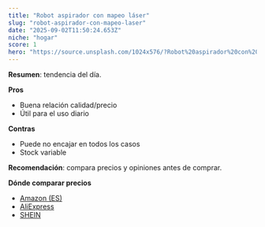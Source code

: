 ```yaml
---
title: "Robot aspirador con mapeo láser"
slug: "robot-aspirador-con-mapeo-laser"
date: "2025-09-02T11:50:24.653Z"
niche: "hogar"
score: 1
hero: "https://source.unsplash.com/1024x576/?Robot%20aspirador%20con%20mapeo%20l%C3%A1ser"
---
```


**Resumen**: tendencia del día.

**Pros**
- Buena relación calidad/precio
- Útil para el uso diario

**Contras**
- Puede no encajar en todos los casos
- Stock variable

**Recomendación**: compara precios y opiniones antes de comprar.

**Dónde comparar precios**
- [Amazon (ES)](https://www.amazon.es/s?k=Robot%20aspirador%20con%20mapeo%20l%C3%A1ser&tag=teknovashop25-21&language=es_ES)
- [AliExpress](https://es.aliexpress.com/wholesale?SearchText=Robot%20aspirador%20con%20mapeo%20l%C3%A1ser)
- [SHEIN](https://es.shein.com/pdsearch/Robot%20aspirador%20con%20mapeo%20l%C3%A1ser/)

